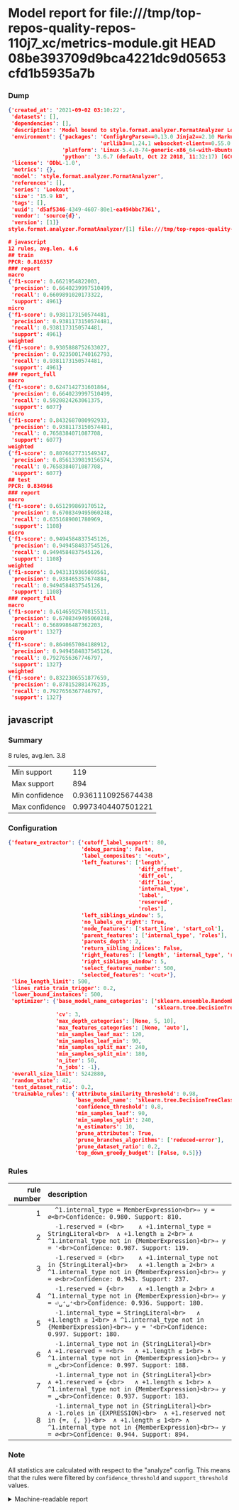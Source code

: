 # Model report for file:///tmp/top-repos-quality-repos-110j7_xc/metrics-module.git HEAD 08be393709d9bca4221dc9d05653cfd1b5935a7b

### Dump

```json
{'created_at': '2021-09-02 03:10:22',
 'datasets': [],
 'dependencies': [],
 'description': 'Model bound to style.format.analyzer.FormatAnalyzer Lookout analyzer.',
 'environment': {'packages': 'ConfigArgParse==0.13.0 Jinja2==2.10 MarkupSafe==1.1.1 PyStemmer==1.3.0 PyYAML==5.1 Pympler==0.5 SQLAlchemy==1.2.10 SQLAlchemy-Utils==0.33.3 asdf==2.3.2 bblfsh==2.12.7 boto==2.49.0 boto3==1.9.130 botocore==1.12.130 cachetools==2.0.1 certifi==2019.3.9 chardet==3.0.4 clint==0.5.1 docker==3.7.0 docker-pycreds==0.4.0 dulwich==0.19.11 grpcio==1.19.0 grpcio-tools==1.19.0 humanfriendly==4.16.1 humanize==0.5.1 idna==2.8 jmespath==0.9.4 jsonschema==2.6.0 lookout-sdk==0.4.1 lookout-sdk-ml==0.19.0 lookout-style==0.2.0 lz4==2.1.6 modelforge==0.12.1 numpy==1.16.2 packaging==19.0 pandas==0.22.0 pip==19.0.3 protobuf==3.7.0 psycopg2-binary==2.7.5 pygtrie==2.3 pyparsing==2.3.1 python-dateutil==2.8.0 python-igraph==0.7.1.post6 pytz==2019.1 requests==2.21.0 requirements-parser==0.2.0 scikit-learn==0.20.1 scikit-optimize==0.5.2 scipy==1.2.1 semantic-version==2.6.0 setuptools==40.8.0 six==1.12.0 smart-open==1.8.1 sourced-ml==0.8.2 spdx==2.5.0 stringcase==1.2.0 tabulate==0.8.2 tqdm==4.31.1 '
                             'urllib3==1.24.1 websocket-client==0.55.0 xxhash==1.3.0',
                 'platform': 'Linux-5.4.0-74-generic-x86_64-with-Ubuntu-18.04-bionic',
                 'python': '3.6.7 (default, Oct 22 2018, 11:32:17) [GCC 8.2.0]'},
 'license': 'ODbL-1.0',
 'metrics': {},
 'model': 'style.format.analyzer.FormatAnalyzer',
 'references': [],
 'series': 'Lookout',
 'size': '15.9 kB',
 'tags': [],
 'uuid': 'd5af5346-4349-4607-80e1-ea494bbc7361',
 'vendor': 'source{d}',
 'version': [1]}
style.format.analyzer.FormatAnalyzer/[1] file:///tmp/top-repos-quality-repos-110j7_xc/metrics-module.git 08be393709d9bca4221dc9d05653cfd1b5935a7b

# javascript
12 rules, avg.len. 4.6
## train
PPCR: 0.816357
### report
macro
{'f1-score': 0.6621954822003,
 'precision': 0.6640239997510499,
 'recall': 0.6609891020173322,
 'support': 4961}
micro
{'f1-score': 0.9381173150574481,
 'precision': 0.9381173150574481,
 'recall': 0.9381173150574481,
 'support': 4961}
weighted
{'f1-score': 0.9305888752633027,
 'precision': 0.9235001740162793,
 'recall': 0.9381173150574481,
 'support': 4961}
### report_full
macro
{'f1-score': 0.6247142731601864,
 'precision': 0.6640239997510499,
 'recall': 0.5920824263061375,
 'support': 6077}
micro
{'f1-score': 0.8432687080992933,
 'precision': 0.9381173150574481,
 'recall': 0.7658384071087708,
 'support': 6077}
weighted
{'f1-score': 0.8076627731549347,
 'precision': 0.8561339819156574,
 'recall': 0.7658384071087708,
 'support': 6077}
## test
PPCR: 0.834966
### report
macro
{'f1-score': 0.651299869170512,
 'precision': 0.6708349495060248,
 'recall': 0.6351689001780969,
 'support': 1108}
micro
{'f1-score': 0.9494584837545126,
 'precision': 0.9494584837545126,
 'recall': 0.9494584837545126,
 'support': 1108}
weighted
{'f1-score': 0.9431319365069561,
 'precision': 0.938465357674884,
 'recall': 0.9494584837545126,
 'support': 1108}
### report_full
macro
{'f1-score': 0.6146592570815511,
 'precision': 0.6708349495060248,
 'recall': 0.5689986487362203,
 'support': 1327}
micro
{'f1-score': 0.8640657084188912,
 'precision': 0.9494584837545126,
 'recall': 0.7927656367746797,
 'support': 1327}
weighted
{'f1-score': 0.8322386551877659,
 'precision': 0.878152881476235,
 'recall': 0.7927656367746797,
 'support': 1327}
```

## javascript
### Summary
8 rules, avg.len. 3.8

| | |
|-|-|
|Min support|119|
|Max support|894|
|Min confidence|0.9361110925674438|
|Max confidence|0.9973404407501221|

### Configuration

```json
{'feature_extractor': {'cutoff_label_support': 80,
                       'debug_parsing': False,
                       'label_composites': '<cut>',
                       'left_features': ['length',
                                         'diff_offset',
                                         'diff_col',
                                         'diff_line',
                                         'internal_type',
                                         'label',
                                         'reserved',
                                         'roles'],
                       'left_siblings_window': 5,
                       'no_labels_on_right': True,
                       'node_features': ['start_line', 'start_col'],
                       'parent_features': ['internal_type', 'roles'],
                       'parents_depth': 2,
                       'return_sibling_indices': False,
                       'right_features': ['length', 'internal_type', 'reserved', 'roles'],
                       'right_siblings_window': 5,
                       'select_features_number': 500,
                       'selected_features': '<cut>'},
 'line_length_limit': 500,
 'lines_ratio_train_trigger': 0.2,
 'lower_bound_instances': 500,
 'optimizer': {'base_model_name_categories': ['sklearn.ensemble.RandomForestClassifier',
                                              'sklearn.tree.DecisionTreeClassifier'],
               'cv': 3,
               'max_depth_categories': [None, 5, 10],
               'max_features_categories': [None, 'auto'],
               'min_samples_leaf_max': 120,
               'min_samples_leaf_min': 90,
               'min_samples_split_max': 240,
               'min_samples_split_min': 180,
               'n_iter': 50,
               'n_jobs': -1},
 'overall_size_limit': 5242880,
 'random_state': 42,
 'test_dataset_ratio': 0.2,
 'trainable_rules': {'attribute_similarity_threshold': 0.98,
                     'base_model_name': 'sklearn.tree.DecisionTreeClassifier',
                     'confidence_threshold': 0.8,
                     'min_samples_leaf': 90,
                     'min_samples_split': 240,
                     'n_estimators': 10,
                     'prune_attributes': True,
                     'prune_branches_algorithms': ['reduced-error'],
                     'prune_dataset_ratio': 0.2,
                     'top_down_greedy_budget': [False, 0.5]}}
```

### Rules

| rule number | description |
|----:|:-----|
| 1 | `  ^1.internal_type = MemberExpression<br>⇒ y = ∅<br>Confidence: 0.980. Support: 810.` |
| 2 | `  -1.reserved = (<br>	∧ +1.internal_type = StringLiteral<br>	∧ +1.length ≥ 2<br>	∧ ^1.internal_type not in {MemberExpression}<br>⇒ y = '<br>Confidence: 0.987. Support: 119.` |
| 3 | `  -1.reserved = (<br>	∧ +1.internal_type not in {StringLiteral}<br>	∧ +1.length ≥ 2<br>	∧ ^1.internal_type not in {MemberExpression}<br>⇒ y = ∅<br>Confidence: 0.943. Support: 237.` |
| 4 | `  -1.reserved = {<br>	∧ +1.length ≥ 2<br>	∧ ^1.internal_type not in {MemberExpression}<br>⇒ y = ⏎␣⁺␣⁺<br>Confidence: 0.936. Support: 180.` |
| 5 | `  -1.internal_type = StringLiteral<br>	∧ +1.length ≤ 1<br>	∧ ^1.internal_type not in {MemberExpression}<br>⇒ y = '<br>Confidence: 0.997. Support: 180.` |
| 6 | `  -1.internal_type not in {StringLiteral}<br>	∧ +1.reserved = =<br>	∧ +1.length ≤ 1<br>	∧ ^1.internal_type not in {MemberExpression}<br>⇒ y = ␣<br>Confidence: 0.997. Support: 188.` |
| 7 | `  -1.internal_type not in {StringLiteral}<br>	∧ +1.reserved = {<br>	∧ +1.length ≤ 1<br>	∧ ^1.internal_type not in {MemberExpression}<br>⇒ y = ␣<br>Confidence: 0.937. Support: 183.` |
| 8 | `  -1.internal_type not in {StringLiteral}<br>	∧ -1.roles in {EXPRESSION}<br>	∧ +1.reserved not in {=, {, }}<br>	∧ +1.length ≤ 1<br>	∧ ^1.internal_type not in {MemberExpression}<br>⇒ y = ∅<br>Confidence: 0.944. Support: 894.` |

### Note
All statistics are calculated with respect to the "analyze" config. This means that the rules were filtered by
`confidence_threshold` and `support_threshold` values.

<details>
    <summary>Machine-readable report</summary>
```json
{"javascript": {"avg_rule_len": 3.75, "max_conf": 0.9973404407501221, "max_support": 894, "min_conf": 0.9361110925674438, "min_support": 119, "num_rules": 8}}
```
</details>
